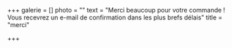 +++
galerie = []
photo = ""
text = "Merci beaucoup pour votre commande ! Vous recevrez un e-mail de confirmation dans les plus brefs délais"
title = "merci"

+++
